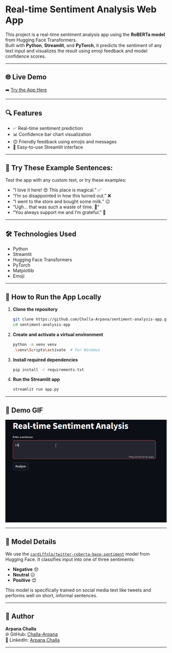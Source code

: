 # Real-time Sentiment Analysis Web App

This project is a real-time sentiment analysis app using the **RoBERTa model** from Hugging Face Transformers.  
Built with **Python**, **Streamlit**, and **PyTorch**, it predicts the sentiment of any text input and visualizes the result using emoji feedback and model confidence scores.

---

## 🌐 Live Demo
➡️ [Try the App Here](https://challa-sentiment-analyzer.streamlit.app/) 

---

## 🔍 Features

- ✅ Real-time sentiment prediction  
- 📊 Confidence bar chart visualization  
- 😊 Friendly feedback using emojis and messages  
- 💬 Easy-to-use Streamlit interface  

---

## 🧪 Try These Example Sentences:

Test the app with any custom text, or try these examples:

- “I love it here! 😍 This place is magical.” ✅  
- “I’m so disappointed in how this turned out.” ❌  
- “I went to the store and bought some milk.” 😐  
- “Ugh... that was such a waste of time. 😤”  
- “You always support me and I’m grateful.” 🙏

---

## 🛠 Technologies Used

- Python  
- Streamlit  
- Hugging Face Transformers  
- PyTorch  
- Matplotlib  
- Emoji  

---

## 🚀 How to Run the App Locally

1. **Clone the repository**
   ```bash
   git clone https://github.com/Challa-Arpana/sentiment-analysis-app.git
   cd sentiment-analysis-app
   ```

2. **Create and activate a virtual environment**
   ```bash
   python -m venv venv
   .\venv\Scripts\activate  # For Windows
   ```

3. **Install required dependencies**
   ```bash
   pip install -r requirements.txt
   ```

4. **Run the Streamlit app**
   ```bash
   streamlit run app.py
   ```

---

## 📸 Demo GIF

![Demo GIF](https://raw.githubusercontent.com/Challa-Arpana/sentiment-analysis-app/master/demo.gif)

---

## 🤖 Model Details

We use the [`cardiffnlp/twitter-roberta-base-sentiment`](https://huggingface.co/cardiffnlp/twitter-roberta-base-sentiment) model from Hugging Face. It classifies input into one of three sentiments:

- **Negative** 😞  
- **Neutral** 😐  
- **Positive** 😊  

This model is specifically trained on social media text like tweets and performs well on short, informal sentences.

---

## 👤 Author

**Arpana Challa**  
🌐 GitHub: [Challa-Arpana](https://github.com/Challa-Arpana)  
🔗 LinkedIn: [Arpana Challa](https://www.linkedin.com/in/arpana-challa-6626a9196)

---
